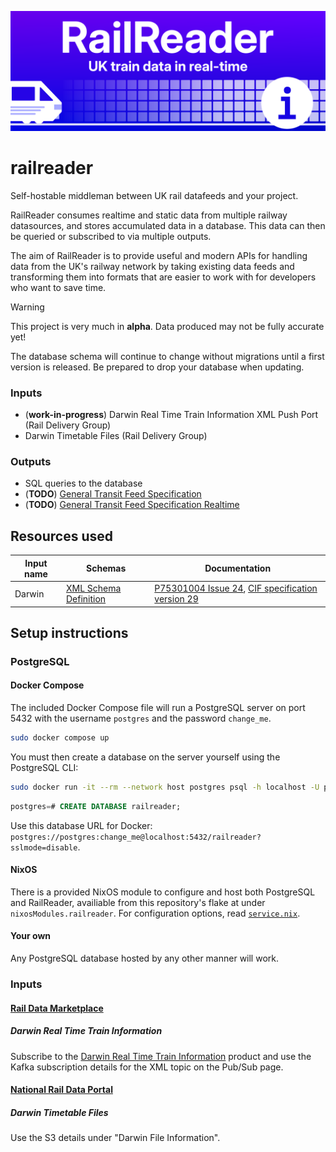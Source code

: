 ![Rail Reader logo banner](branding/wide_banner.png)
# railreader

Self-hostable middleman between UK rail datafeeds and your project.

RailReader consumes realtime and static data from multiple railway datasources, and stores accumulated data in a database.
This data can then be queried or subscribed to via multiple outputs.

The aim of RailReader is to provide useful and modern APIs for handling data from the UK's railway network by taking existing data feeds and transforming them into formats that are easier to work with for developers who want to save time.

> [!WARNING]
> This project is very much in **alpha**.
> Data produced may not be fully accurate yet!
>
> The database schema will continue to change without migrations until a first version is released.
> Be prepared to drop your database when updating.

### Inputs
- (**work-in-progress**) Darwin Real Time Train Information XML Push Port (Rail Delivery Group)
- Darwin Timetable Files (Rail Delivery Group)

### Outputs
- SQL queries to the database
- (**TODO**) [General Transit Feed Specification](https://gtfs.org/documentation/schedule/reference/)
- (**TODO**) [General Transit Feed Specification Realtime](https://gtfs.org/documentation/realtime/reference/)

## Resources used
|Input name|Schemas|Documentation|
|-|-|-|
|Darwin|[XML Schema Definition](resources/darwin_push_port_v24_xsd.zip)|[P75301004 Issue 24](resources/P75301004.pdf), [CIF specification version 29](resources/CIF_v29.pdf)|

## Setup instructions

### PostgreSQL

#### Docker Compose

The included Docker Compose file will run a PostgreSQL server on port 5432 with the username `postgres` and the password `change_me`.
```bash
sudo docker compose up
```
You must then create a database on the server yourself using the PostgreSQL CLI:
```bash
sudo docker run -it --rm --network host postgres psql -h localhost -U postgres
```
```sql
postgres=# CREATE DATABASE railreader;
```
Use this database URL for Docker: `postgres://postgres:change_me@localhost:5432/railreader?sslmode=disable`.

#### NixOS

There is a provided NixOS module to configure and host both PostgreSQL and RailReader, availiable from this repository's flake at under `nixosModules.railreader`.
For configuration options, read [`service.nix`](service.nix).

#### Your own

Any PostgreSQL database hosted by any other manner will work.

### Inputs

#### [Rail Data Marketplace](https://raildata.org.uk)

##### Darwin Real Time Train Information

Subscribe to the [Darwin Real Time Train Information](https://raildata.org.uk/dashboard/dataProduct/P-d3bf124c-1058-4040-8a62-87181a877d59/overview) product and use the Kafka subscription details for the XML topic on the Pub/Sub page.

#### [National Rail Data Portal](https://opendata.nationalrail.co.uk/)

##### Darwin Timetable Files

Use the S3 details under "Darwin File Information".
